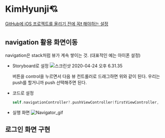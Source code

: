 # KimHyunji💘

[GitHub에 iOS 프로젝트를 올리기 전에 꼭❗️ 해야하는 설정](https://github.com/26th-SOPT-iOS/KimHyunji/blob/master/Github_README.md)

## navigation 활용 화면이동

navigation은 stack처럼 뷰가 계속 쌓이는 것. (대표적인 예는 아이폰 설정)

* Storyboard로 설정
  ![스크린샷 2020-04-24 오후 6.31.35](https://user-images.githubusercontent.com/49138331/80204327-a4069300-8663-11ea-8748-1efe4b32e058.png)

  버튼을 control을 누르면서 다음 뷰 컨트롤러로 드래그하면 위와 같이 된다.
  우리는 push를 할거니까 push 선택해주면 된다.

* 코드로 설정

  ```swift
  self.navigationController?.pushViewController(firstViewController, animated: true)
  ```

* 실행 화면
  ![Navigator_gif](https://user-images.githubusercontent.com/49138331/80204587-1e371780-8664-11ea-911c-2f6f31ed06a5.gif)

## 로그인 화면 구현

